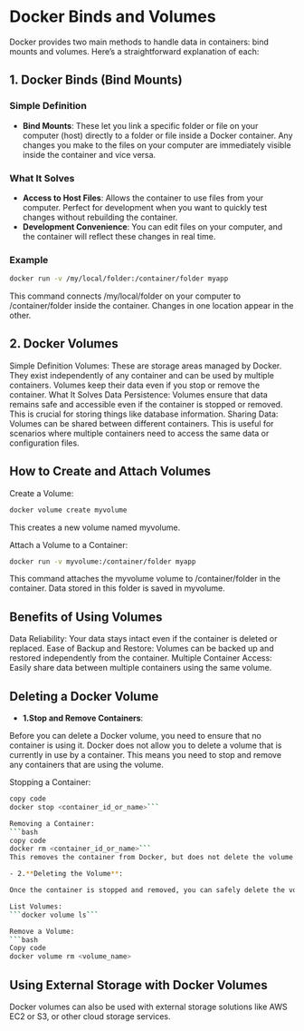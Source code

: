 # Docker Binds and Volumes

Docker provides two main methods to handle data in containers: bind mounts and volumes. Here’s a straightforward explanation of each:

## 1. Docker Binds (Bind Mounts)

### Simple Definition

- **Bind Mounts**: These let you link a specific folder or file on your computer (host) directly to a folder or file inside a Docker container. Any changes you make to the files on your computer are immediately visible inside the container and vice versa.

### What It Solves

- **Access to Host Files**: Allows the container to use files from your computer. Perfect for development when you want to quickly test changes without rebuilding the container.
- **Development Convenience**: You can edit files on your computer, and the container will reflect these changes in real time.

### Example

```bash
docker run -v /my/local/folder:/container/folder myapp
```
This command connects /my/local/folder on your computer to /container/folder inside the container. Changes in one location appear in the other.

## 2. Docker Volumes
Simple Definition
Volumes: These are storage areas managed by Docker. They exist independently of any container and can be used by multiple containers. Volumes keep their data even if you stop or remove the container.
What It Solves
Data Persistence: Volumes ensure that data remains safe and accessible even if the container is stopped or removed. This is crucial for storing things like database information.
Sharing Data: Volumes can be shared between different containers. This is useful for scenarios where multiple containers need to access the same data or configuration files.

## How to Create and Attach Volumes
Create a Volume:
```bash
docker volume create myvolume
```
This creates a new volume named myvolume.

Attach a Volume to a Container:
```bash
docker run -v myvolume:/container/folder myapp
```
This command attaches the myvolume volume to /container/folder in the container. Data stored in this folder is saved in myvolume.

## Benefits of Using Volumes
Data Reliability: Your data stays intact even if the container is deleted or replaced.
Ease of Backup and Restore: Volumes can be backed up and restored independently from the container.
Multiple Container Access: Easily share data between multiple containers using the same volume.

## Deleting a Docker Volume

- **1.Stop and Remove Containers**:

Before you can delete a Docker volume, you need to ensure that no container is using it. Docker does not allow you to delete a volume that is currently in use by a container. This means you need to stop and remove any containers that are using the volume.

Stopping a Container:

```bash
copy code
docker stop <container_id_or_name>```

Removing a Container:
```bash
copy code
docker rm <container_id_or_name>```
This removes the container from Docker, but does not delete the volume.

- 2.**Deleting the Volume**:

Once the container is stopped and removed, you can safely delete the volume.

List Volumes:
```docker volume ls```

Remove a Volume:
```bash
Copy code
docker volume rm <volume_name>
```

## Using External Storage with Docker Volumes
Docker volumes can also be used with external storage solutions like AWS EC2 or S3, or other cloud storage services.
